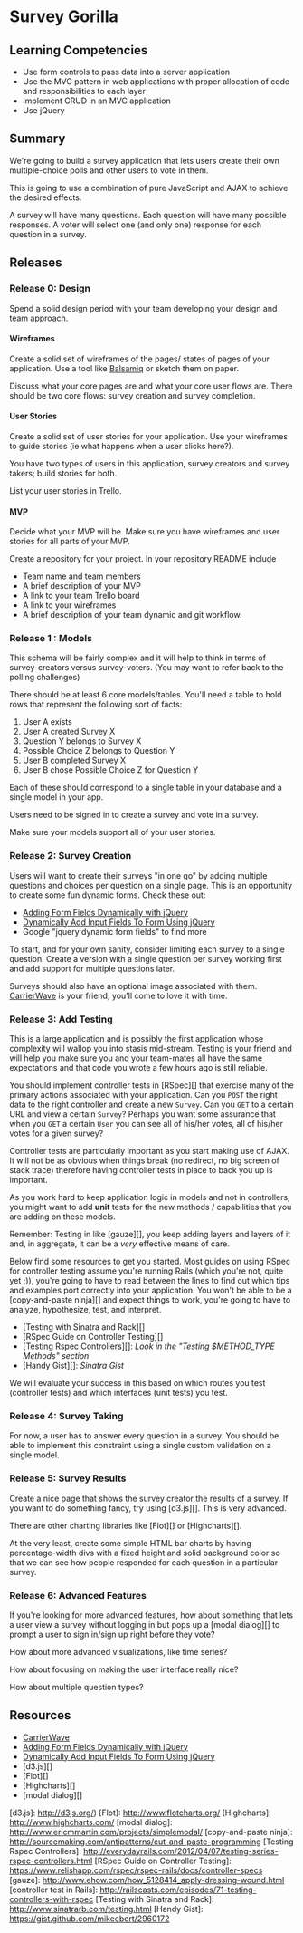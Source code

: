 # Survey Gorilla

## Learning Competencies

* Use form controls to pass data into a server application
* Use the MVC pattern in web applications with proper allocation of code and
  responsibilities to each layer
* Implement CRUD in an MVC application
* Use jQuery

## Summary

We're going to build a survey application that lets users create their own
multiple-choice polls and other users to vote in them.

This is going to use a combination of pure JavaScript and AJAX to achieve the
desired effects.

A survey will have many questions.  Each question will have many possible
responses.  A voter will select one (and only one) response for each question
in a survey.

## Releases

### Release 0: Design

Spend a solid design period with your team developing your design and team
approach.

#### Wireframes

Create a solid set of wireframes of the pages/ states of pages of your
application.  Use a tool like [Balsamiq][Balsamiq] or sketch them on paper.

Discuss what your core pages are and what your core user flows are.  There
should be two core flows: survey creation and survey completion.

#### User Stories

Create a solid set of user stories for your application.  Use your wireframes
to guide stories (ie what happens when a user clicks here?).

You have two types of users in this application, survey creators and survey
takers; build stories for both.

List your user stories in Trello.

#### MVP

Decide what your MVP will be.  Make sure you have wireframes and user stories for all parts of your MVP.

Create a repository for your project. In your repository README include
  * Team name and team members
  * A brief description of your MVP
  * A link to your team Trello board
  * A link to your wireframes
  * A brief description of your team dynamic and git workflow.


### Release 1 : Models

This schema will be fairly complex
and it will help to think in terms of survey-creators versus survey-voters. (You may want to refer back to the polling challenges)

There should be at least 6 core models/tables.  You'll need a table to hold
rows that represent the following sort of facts:

1. User A exists
2. User A created Survey X
3. Question Y belongs to Survey X
4. Possible Choice Z belongs to Question Y
5. User B completed Survey X
6. User B chose Possible Choice Z for Question Y

Each of these should correspond to a single table in your database and a single model in your app.

Users need to be signed in to create a survey and vote in a survey.

Make sure your models support all of your user stories.

### Release 2: Survey Creation

Users will want to create their surveys "in one go" by adding multiple
questions and choices per question on a single page.  This is an opportunity to
create some fun dynamic forms.  Check these out:

* [Adding Form Fields Dynamically with jQuery][]
* [Dynamically Add Input Fields To Form Using jQuery][]
* Google "jquery dynamic form fields" to find more

To start, and for your own sanity, consider limiting each survey to a single
question.  Create a version with a single question per survey working first and
add support for multiple questions later.

Surveys should also have an optional image associated with them.
[CarrierWave][CarrierWave] is your friend; you'll come to love it with time.

### Release 3: Add Testing

This is a large application and is possibly the first application whose
complexity will wallop you into stasis mid-stream.  Testing is your friend and
will help you make sure you and  your team-mates all have the same expectations
and that code you wrote a few hours ago is still reliable.

You should implement controller tests in [RSpec][] that exercise many of
the primary actions associated with your application.  Can you `POST` the right
data to the right controller and create a new `Survey`.  Can you `GET` to a
certain URL and view a certain `Survey`?   Perhaps you want some assurance that
when you `GET` a certain `User` you can see all of his/her votes, all of
his/her votes for a given survey?

Controller tests are particularly important as you start making use of AJAX.
It will not be as obvious when things break (no redirect, no big screen of
stack trace) therefore having controller tests in place to back you up is
important.

As you work hard to keep application logic in models and not in controllers,
you might want to add **unit** tests for the new methods / capabilities that
you are adding on these models.

Remember:  Testing in like [gauze][], you keep adding layers and layers of it
and, in aggregate, it can be a *very* effective means of care.

Below find some resources to get you started.  Most guides on using RSpec for
controller testing assume you're running Rails (which you're not, quite yet
;)), you're going to have to read between the lines to find out which tips and
examples port correctly into your application.  You won't be able to be a
[copy-and-paste ninja][] and expect things to work, you're going to have to
analyze, hypothesize, test, and interpret.

* [Testing with Sinatra and Rack][]
* [RSpec Guide on Controller Testing][]
* [Testing Rspec Controllers][]: *Look in the "Testing $METHOD_TYPE Methods" section*
* [Handy Gist][]: *Sinatra Gist*

We will evaluate your success in this based on which routes you test
(controller tests) and which interfaces (unit tests) you test.

### Release 4: Survey Taking

For now, a user has to answer every question in a survey.  You should be able
to implement this constraint using a single custom validation on a single
model.

### Release 5: Survey Results

Create a nice page that shows the survey creator the results of a survey.  If
you want to do something fancy, try using [d3.js][].  This is
very advanced.

There are other charting libraries like [Flot][] or [Highcharts][].

At the very least, create some simple HTML bar charts by having
percentage-width divs with a fixed height and solid background color so that we
can see how people responded for each question in a particular survey.

### Release 6: Advanced Features

If you're looking for more advanced features, how about something that lets a
user view a survey without logging in but pops up a [modal dialog][] to prompt
a user to sign in/sign up right before they vote?

How about more advanced visualizations, like time series?

How about focusing on making the user interface really nice?

How about multiple question types?

<!-- ## Optimize Your Learning -->

## Resources

* [CarrierWave][]
* [Adding Form Fields Dynamically with jQuery][]
* [Dynamically Add Input Fields To Form Using jQuery][]
* [d3.js][]
* [Flot][]
* [Highcharts][]
* [modal dialog][]

[Balsamiq]: http://balsamiq.com
[CarrierWave]: https://github.com/jnicklas/carrierwave
[Adding Form Fields Dynamically with jQuery]: http://www.mustbebuilt.co.uk/2012/07/27/adding-form-fields-dynamically-with-jquery/
[Dynamically Add Input Fields To Form Using jQuery]: http://www.infotuts.com/dynamically-add-input-fields-to-form-jquery/
[d3.js]: http://d3js.org/)
[Flot]: http://www.flotcharts.org/
[Highcharts]: http://www.highcharts.com/
[modal dialog]: http://www.ericmmartin.com/projects/simplemodal/
[copy-and-paste ninja]: http://sourcemaking.com/antipatterns/cut-and-paste-programming
[Testing Rspec Controllers]: http://everydayrails.com/2012/04/07/testing-series-rspec-controllers.html
[RSpec Guide on Controller Testing]: https://www.relishapp.com/rspec/rspec-rails/docs/controller-specs
[gauze]: http://www.ehow.com/how_5128414_apply-dressing-wound.html
[controller test in Rails]: http://railscasts.com/episodes/71-testing-controllers-with-rspec
[Testing with Sinatra and Rack]: http://www.sinatrarb.com/testing.html
[Handy Gist]: https://gist.github.com/mikeebert/2960172